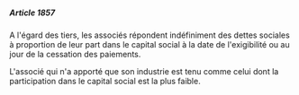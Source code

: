 ##### Article 1857

A l'égard des tiers, les associés répondent indéfiniment des dettes sociales à proportion de leur part dans le capital social à la date de l'exigibilité ou au jour de la cessation des paiements.

L'associé qui n'a apporté que son industrie est tenu comme celui dont la participation dans le capital social est la plus faible.

